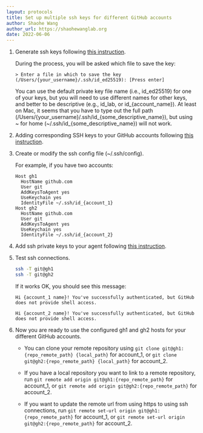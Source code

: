 ```yaml
---
layout: protocols
title: Set up multiple ssh keys for different GitHub accounts
author: Shaohe Wang
author_url: https://shaohewanglab.org
date: 2022-06-06
---
```


1. Generate ssh keys following [this instruction](https://docs.github.com/en/authentication/connecting-to-github-with-ssh/generating-a-new-ssh-key-and-adding-it-to-the-ssh-agent).

    During the process, you will be asked which file to save the key:
    ```
    > Enter a file in which to save the key (/Users/{your_username}/.ssh/id_ed25519): [Press enter]
    ```

    You can use the default private key file name (i.e., id_ed25519) for one of your keys, but you will need to use different names for other keys, and better to be descriptive (e.g., id_lab, or id_{account_name}). At least on Mac, it seems that you have to type out the full path (/Users/{your_username}/.ssh/id_{some_descriptive_name}), but using ~ for home (~/.ssh/id_{some_descriptive_name}) will not work.

1. Adding corresponding SSH keys to your GitHub accounts following [this instruction](https://docs.github.com/en/authentication/connecting-to-github-with-ssh/adding-a-new-ssh-key-to-your-github-account).

1. Create or modify the ssh config file (~/.ssh/config).

    For example, if you have two accounts:
    ```
    Host gh1
      HostName github.com
      User git
      AddKeysToAgent yes
      UseKeychain yes
      IdentityFile ~/.ssh/id_{account_1}
    Host gh2
      HostName github.com
      User git
      AddKeysToAgent yes
      UseKeychain yes
      IdentityFile ~/.ssh/id_{account_2}
    ```

1. Add ssh private keys to your agent following [this instruction](https://docs.github.com/en/authentication/connecting-to-github-with-ssh/generating-a-new-ssh-key-and-adding-it-to-the-ssh-agent).

1. Test ssh connections.

    ```bash
    ssh -T git@gh1
    ssh -T git@gh2
    ```

    If it works OK, you should see this message:
    ```
    Hi {account_1 name}! You've successfully authenticated, but GitHub does not provide shell access.
    ```
    ```
    Hi {account_2 name}! You've successfully authenticated, but GitHub does not provide shell access.
    ```

1. Now you are ready to use the configured gh1 and gh2 hosts for your different GitHub accounts.

    - You can clone your remote repository using `git clone git@gh1:{repo_remote_path} {local_path}` for account_1, or `git clone git@gh2:{repo_remote_path} {local_path}` for account_2.

    - If you have a local repository you want to link to a remote repository, run `git remote add origin git@gh1:{repo_remote_path}` for account_1, or `git remote add origin git@gh2:{repo_remote_path}` for account_2.

    - If you want to update the remote url from using https to using ssh connections, run `git remote set-url origin git@gh1:{repo_remote_path}` for account_1, or `git remote set-url origin git@gh2:{repo_remote_path}` for account_2.

